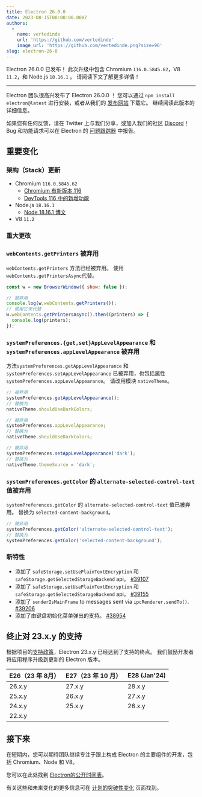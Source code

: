 ```yaml
---
title: Electron 26.0.0
date: 2023-08-15T00:00:00.000Z
authors:
  - 
    name: vertedinde
    url: 'https://github.com/vertedinde'
    image_url: 'https://github.com/vertedinde.png?size=96'
slug: electron-26-0
---
```


Electron 26.0.0 已发布！ 此次升级中包含 Chromium `116.0.5845.62`，V8 `11.2`，和 Node.js `18.16.1` 。 请阅读下文了解更多详情！

---

Electron 团队很高兴发布了 Electron 26.0.0 ！ 您可以通过 `npm install electron@latest` 进行安装，或者从我们的 [发布网站](https://releases.electronjs.org/releases/stable) 下载它。 继续阅读此版本的详细信息。

如果您有任何反馈，请在 Twitter 上与我们分享，或加入我们的社区 [Discord](https://discord.com/invite/electronjs)！ Bug 和功能请求可以在 Electron 的 [问题跟踪器](https://github.com/electron/electron/issues) 中报告。

## 重要变化

### 架构（Stack）更新

- Chromium `116.0.5845.62`
  - [Chromium 有新版本 116](https://developer.chrome.com/blog/new-in-chrome-116/)
  - [DevTools 116 中的新增功能](https://developer.chrome.com/blog/new-in-devtools-116/)
- Node.js `18.16.1`
  - [Node 18.16.1 博文](https://nodejs.org/en/blog/release/v18.16.1/)
- V8 `11.2`

### 重大更改

### `webContents.getPrinters` 被弃用

`webContents.getPrinters` 方法已经被弃用。 使用`webContents.getPrintersAsync`代替。

```js
const w = new BrowserWindow({ show: false });

// 被弃用
console.log(w.webContents.getPrinters());
// 使用它来代替
w.webContents.getPrintersAsync().then((printers) => {
  console.log(printers);
});
```

### `systemPreferences.{get,set}AppLevelAppearance` 和 `systemPreferences.appLevelAppearance` 被弃用

方法`systemPreferences.getAppLevelAppearance` 和 `systemPreferences.setAppLevelAppearance` 已被弃用，也包括属性 `systemPreferences.appLevelAppearance`。 请改用模块 `nativeTheme`。

```js
// 被弃用
systemPreferences.getAppLevelAppearance();
// 替换为
nativeTheme.shouldUseDarkColors;

// 被弃用
systemPreferences.appLevelAppearance;
// 替换为
nativeTheme.shouldUseDarkColors;

// 被弃用
systemPreferences.setAppLevelAppearance('dark');
// 替换为
nativeTheme.themeSource = 'dark';
```

### `systemPreferences.getColor` 的 `alternate-selected-control-text` 值被弃用

`systemPreferences.getColor` 的 `alternate-selected-control-text` 值已被弃用。 替换为 `selected-content-background`。

```js
// 被弃用
systemPreferences.getColor('alternate-selected-control-text');
// 替换为
systemPreferences.getColor('selected-content-background');
```

### 新特性

- 添加了 `safeStorage.setUsePlainTextEncryption` 和 `safeStorage.getSelectedStorageBackend` api。 [#39107](https://github.com/electron/electron/pull/39107)
- 添加了 `safeStorage.setUsePlainTextEncryption` 和 `safeStorage.getSelectedStorageBackend` api。 [#39155](https://github.com/electron/electron/pull/39155)
- 添加了 `senderIsMainFrame` to messages sent via `ipcRenderer.sendTo()`. [#39206](https://github.com/electron/electron/pull/39206)
- 添加了由键盘初始化菜单弹出的支持。 [#38954](https://github.com/electron/electron/pull/38954)

## 终止对 23.x.y 的支持

根据项目的[支持政策](https://www.electronjs.org/docs/latest/tutorial/electron-timelines#version-support-policy)，Electron 23.x.y 已经达到了支持的终点。 我们鼓励开发者将应用程序升级到更新的 Electron 版本。

| E26（23 年 8月） | E27（23 年 10 月） | E28 (Jan'24) |
| ------------ | -------------- | ------------ |
| 26.x.y       | 27.x.y         | 28.x.y       |
| 25.x.y       | 26.x.y         | 27.x.y       |
| 24.x.y       | 25.x.y         | 26.x.y       |
| 22.x.y       |                |              |

## 接下来

在短期内，您可以期待团队继续专注于跟上构成 Electron 的主要组件的开发，包括 Chromium、Node 和 V8。

您可以在此处找到 [Electron的公开时间表](https://www.electronjs.org/docs/latest/tutorial/electron-timelines)。

有关这些和未来变化的更多信息可在 [计划的突破性变化](https://github.com/electron/electron/blob/main/docs/breaking-changes.md) 页面找到。
